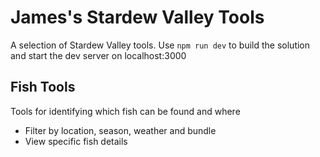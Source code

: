 # James's Stardew Valley Tools
A selection of Stardew Valley tools. Use `npm run dev` to build the solution and start the dev server on localhost:3000

## Fish Tools
Tools for identifying which fish can be found and where

- Filter by location, season, weather and bundle
- View specific fish details